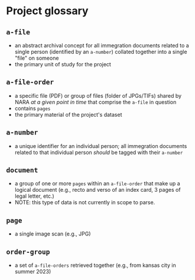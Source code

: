 # Project glossary

## `a-file`
- an abstract archival concept for all immegration documents related to a single person (identified by an `a-number`) collated together into a single "file" on someone
- the primary unit of study for the project  

## `a-file-order`
- a specific file (PDF) or group of files (folder of JPGs/TIFs) shared by NARA *at a given point in time* that comprise the `a-file` in question
- contains `pages`
- the primary material of the project's dataset

## `a-number`
- a unique identifier for an individual person; all immegration documents related to that individual person *should* be tagged with their `a-number`  

## `document`
- a group of one or more `pages` within an `a-file-order` that make up a logical document (e.g., recto and verso of an index card, 3 pages of legal letter, etc.)
- NOTE: this type of data is not currently in scope to parse.  

## `page`
- a single image scan (e.g., JPG)

## `order-group`
- a set of `a-file-orders` retrieved together (e.g., from kansas city in summer 2023)
